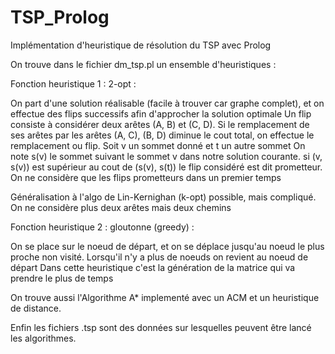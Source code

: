 # TSP_Prolog
Implémentation d'heuristique de résolution du TSP avec Prolog


On trouve dans le fichier dm_tsp.pl un ensemble d'heuristiques :

 Fonction heuristique 1 : 2-opt :

 On part d'une solution réalisable (facile à trouver car graphe complet), et on effectue des flips successifs afin d'approcher la solution optimale
 Un flip consiste à considérer deux arêtes (A, B) et (C, D). Si le remplacement de ses arêtes par les arêtes (A, C), (B, D) diminue le cout total, on effectue le remplacement ou flip.
 Soit v un sommet donné et t un autre sommet
 On note s(v) le sommet suivant le sommet v dans notre solution courante.
 si (v, s(v)) est supérieur au cout de (s(v), s(t)) le flip considéré est dit prometteur. On ne considère que les flips prometteurs dans un premier temps

 Généralisation à l'algo de Lin-Kernighan (k-opt) possible, mais compliqué. On ne considère plus deux arêtes mais deux chemins

 Fonction heuristique 2 : gloutonne (greedy) :

 On se place sur le noeud de départ, et on se déplace jusqu'au noeud le plus proche non visité. Lorsqu'il n'y a plus de noeuds on revient au noeud de départ
 Dans cette heuristique c'est la génération de la matrice qui va prendre le plus de temps


On trouve aussi l'Algorithme A* implementé avec un ACM et un heuristique de distance.  

Enfin les fichiers .tsp sont des données sur lesquelles peuvent être lancé les algorithmes. 
